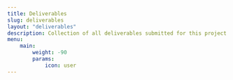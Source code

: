 ```yaml
---
title: Deliverables
slug: deliverables
layout: "deliverables"
description: Collection of all deliverables submitted for this project
menu:
    main: 
        weight: -90
        params:
            icon: user
---
```

